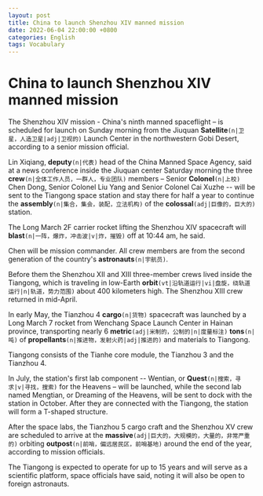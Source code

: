 ```yaml
---
layout: post
title: China to launch Shenzhou XIV manned mission
date: 2022-06-04 22:00:00 +0800
categories: English
tags: Vocabulary
---
```


# China to launch Shenzhou XIV manned mission

The Shenzhou XIV mission - China's ninth manned spaceflight – is scheduled for launch on Sunday morning from the Jiuquan **Satellite**`(n|卫星，人造卫星|adj|卫视的)` Launch Center in the northwestern Gobi Desert, according to a senior mission official.

Lin Xiqiang, **deputy**`(n|代表)` head of the China Manned Space Agency, said at a news conference inside the Jiuquan center Saturday morning the three **crew**`(n|全体工作人员，一群人，专业团队)` members – Senior **Colonel**`(n|上校)` Chen Dong, Senior Colonel Liu Yang and Senior Colonel Cai Xuzhe -- will be sent to the Tiangong space station and stay there for half a year to continue the **assembly**`(n|集合，集会，装配，立法机构)` of the **colossal**`(adj|巨像的，巨大的)` station.

The Long March 2F carrier rocket lifting the Shenzhou XIV spacecraft will **blast**`(n|一阵，爆炸，冲击波|v|炸，摧毁)` off at 10:44 am, he said.

Chen will be mission commander. All crew members are from the second generation of the country's **astronauts**`(n|宇航员)`.

Before them the Shenzhou XII and XIII three-member crews lived inside the Tiangong, which is traveling in low-Earth **orbit**`(vt|沿轨道运行|vi|盘旋，绕轨道运行|n|轨道，势力范围)` about 400 kilometers high. The Shenzhou XIII crew returned in mid-April.

In early May, the Tianzhou 4 **cargo**`(n|货物)` spacecraft was launched by a Long March 7 rocket from Wenchang Space Launch Center in Hainan province, transporting nearly 6 **metric**`(adj|米制的，公制的|n|度量标注)` **tons**`(n|吨)` of **propellants**`(n|推进物，发射火药|adj|推进的)` and materials to Tiangong.

Tiangong consists of the Tianhe core module, the Tianzhou 3 and the Tianzhou 4.

In July, the station's first lab component -- Wentian, or **Quest**`(n|搜索，寻求|v|寻找，搜索)` for the Heavens – will be launched, while the second lab named Mengtian, or Dreaming of the Heavens, will be sent to dock with the station in October. After they are connected with the Tiangong, the station will form a T-shaped structure.

After the space labs, the Tianzhou 5 cargo craft and the Shenzhou XV crew are scheduled to arrive at the **massive**`(adj|巨大的，大规模的，大量的，非常严重的)` orbiting **outpost**`(n|前哨，偏远居民区，前哨基地)` around the end of the year, according to mission officials.

The Tiangong is expected to operate for up to 15 years and will serve as a scientific platform, space officials have said, noting it will also be open to foreign astronauts.